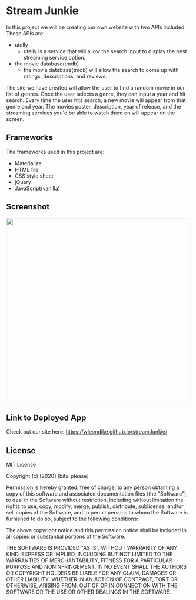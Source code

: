 # Stream Junkie

In this project we will be creating our own website with two APIs included. Those APIs are:   

- utelly
    - utelly is a service that will allow the search input to display the best streaming service option.
- the movie database(tmdb)
    - the movie database(tmdb) will allow the search to come up with ratings, descriptions, and reviews.
    
The site we have created will allow the user to find a random movie in our list of genres. Once the user selects a genre, they can input a year and hit search. Every time the user hits search, a new movie will appear from that genre and year. The movies poster, description, year of release, and the streaming services you'd be able to watch them on will appear on the screen.

## Frameworks

The frameworks used in this project are:
- Materialize
- HTML file
- CSS style sheet
- jQuery
- JavaScript(vanilla)

## Screenshot
<img src ="./assets/images/screenshot.png" width="500">

## Link to Deployed App

Check out our site here: https://wleondike.github.io/streamJunkie/

## License

MIT License

Copyright (c) [2020] [bits_please]

Permission is hereby granted, free of charge, to any person obtaining a copy
of this software and associated documentation files (the "Software"), to deal
in the Software without restriction, including without limitation the rights
to use, copy, modify, merge, publish, distribute, sublicense, and/or sell
copies of the Software, and to permit persons to whom the Software is
furnished to do so, subject to the following conditions:

The above copyright notice and this permission notice shall be included in all
copies or substantial portions of the Software.

THE SOFTWARE IS PROVIDED "AS IS", WITHOUT WARRANTY OF ANY KIND, EXPRESS OR
IMPLIED, INCLUDING BUT NOT LIMITED TO THE WARRANTIES OF MERCHANTABILITY,
FITNESS FOR A PARTICULAR PURPOSE AND NONINFRINGEMENT. IN NO EVENT SHALL THE
AUTHORS OR COPYRIGHT HOLDERS BE LIABLE FOR ANY CLAIM, DAMAGES OR OTHER
LIABILITY, WHETHER IN AN ACTION OF CONTRACT, TORT OR OTHERWISE, ARISING FROM,
OUT OF OR IN CONNECTION WITH THE SOFTWARE OR THE USE OR OTHER DEALINGS IN THE
SOFTWARE.




